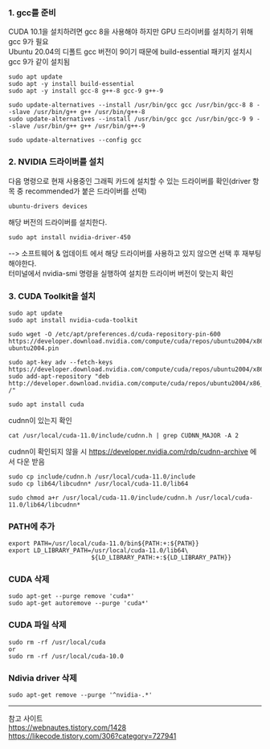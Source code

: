 ### 1. gcc를 준비  
CUDA 10.1을  설치하려면 gcc 8을 사용해야 하지만 GPU 드라이버를 설치하기 위해 gcc 9가 필요  
Ubuntu 20.04의 디폴트 gcc 버전이 9이기 때문에 build-essential 패키지 설치시 gcc 9가 같이 설치됨  
```
sudo apt update
sudo apt -y install build-essential
sudo apt -y install gcc-8 g++-8 gcc-9 g++-9

sudo update-alternatives --install /usr/bin/gcc gcc /usr/bin/gcc-8 8 --slave /usr/bin/g++ g++ /usr/bin/g++-8
sudo update-alternatives --install /usr/bin/gcc gcc /usr/bin/gcc-9 9 --slave /usr/bin/g++ g++ /usr/bin/g++-9

sudo update-alternatives --config gcc  
```
  
### 2. NVIDIA 드라이버를 설치
다음 명령으로 현재 사용중인 그래픽 카드에 설치할 수 있는 드라이버를 확인(driver 항목 중 recommended가 붙은 드라이버를 선택)  
```
ubuntu-drivers devices
```
  
해당 버전의 드라이버를 설치한다.  
```
sudo apt install nvidia-driver-450  
```
--> 소프트웨어 & 업데이트 에서 해당 드라이버를 사용하고 있지 않으면 선택 후 재부팅해야한다.  
터미널에서 nvidia-smi 명령을 실행하여 설치한 드라이버 버전이 맞는지 확인  
  
### 3. CUDA Toolkit을 설치
```
sudo apt update  
sudo apt install nvidia-cuda-toolkit  

sudo wget -O /etc/apt/preferences.d/cuda-repository-pin-600 https://developer.download.nvidia.com/compute/cuda/repos/ubuntu2004/x86_64/cuda-ubuntu2004.pin  

sudo apt-key adv --fetch-keys https://developer.download.nvidia.com/compute/cuda/repos/ubuntu2004/x86_64/7fa2af80.pub  
sudo add-apt-repository "deb http://developer.download.nvidia.com/compute/cuda/repos/ubuntu2004/x86_64/ /"  

sudo apt install cuda  
```
  
cudnn이 있는지 확인  
```
cat /usr/local/cuda-11.0/include/cudnn.h | grep CUDNN_MAJOR -A 2  
```
  
cudnn이 확인되지 않을 시 https://developer.nvidia.com/rdp/cudnn-archive 에서 다운 받음
```
sudo cp include/cudnn.h /usr/local/cuda-11.0/include  
sudo cp lib64/libcudnn* /usr/local/cuda-11.0/lib64  

sudo chmod a+r /usr/local/cuda-11.0/include/cudnn.h /usr/local/cuda-11.0/lib64/libcudnn*  
```

### PATH에 추가
```
export PATH=/usr/local/cuda-11.0/bin${PATH:+:${PATH}}
export LD_LIBRARY_PATH=/usr/local/cuda-11.0/lib64\
                       ${LD_LIBRARY_PATH:+:${LD_LIBRARY_PATH}}
```  


### CUDA 삭제
```
sudo apt-get --purge remove 'cuda*'
sudo apt-get autoremove --purge 'cuda*'
```

### CUDA 파일 삭제
```
sudo rm -rf /usr/local/cuda
or
sudo rm -rf /usr/local/cuda-10.0
```

### Ndivia driver 삭제
```
sudo apt-get remove --purge '^nvidia-.*' 
``` 

*******************************************************
참고 사이트  
https://webnautes.tistory.com/1428  
https://likecode.tistory.com/306?category=727941  

